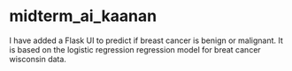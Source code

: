 # midterm_ai_kaanan

I have added a Flask UI to predict if breast cancer is benign or malignant.
It is based on the logistic regression regression model for breat cancer wisconsin data.
